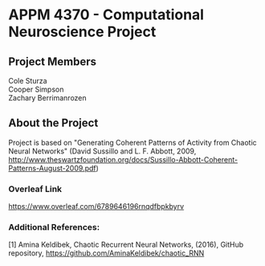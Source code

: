 # APPM 4370 - Computational Neuroscience Project

## Project Members
Cole Sturza \
Cooper Simpson \
Zachary Berrimanrozen

## About the Project

Project is based on "Generating Coherent Patterns of Activity from Chaotic Neural Networks" (David Sussillo and L. F. Abbott, 2009, http://www.theswartzfoundation.org/docs/Sussillo-Abbott-Coherent-Patterns-August-2009.pdf)

### Overleaf Link

https://www.overleaf.com/6789646196rnqdfbpkbyrv

### Additional References:

[1] Amina Keldibek, Chaotic Recurrent Neural Networks, (2016), GitHub repository, https://github.com/AminaKeldibek/chaotic_RNN

